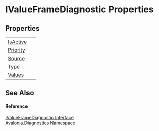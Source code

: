 # IValueFrameDiagnostic Properties




## Properties
<table>
<tr>
<td><a href="P_Avalonia_Diagnostics_IValueFrameDiagnostic_IsActive">IsActive</a></td>
<td> </td>
</tr>
<tr>
<td><a href="P_Avalonia_Diagnostics_IValueFrameDiagnostic_Priority">Priority</a></td>
<td> </td>
</tr>
<tr>
<td><a href="P_Avalonia_Diagnostics_IValueFrameDiagnostic_Source">Source</a></td>
<td> </td>
</tr>
<tr>
<td><a href="P_Avalonia_Diagnostics_IValueFrameDiagnostic_Type">Type</a></td>
<td> </td>
</tr>
<tr>
<td><a href="P_Avalonia_Diagnostics_IValueFrameDiagnostic_Values">Values</a></td>
<td> </td>
</tr>
</table>

## See Also


#### Reference
<a href="T_Avalonia_Diagnostics_IValueFrameDiagnostic">IValueFrameDiagnostic Interface</a>  
<a href="N_Avalonia_Diagnostics">Avalonia.Diagnostics Namespace</a>  
